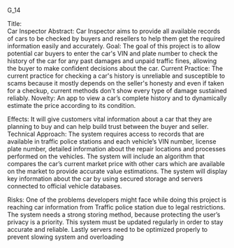 G_14

Title:   
Car Inspector
Abstract: 
Car Inspector aims to provide all available records of cars to be checked by buyers and resellers to help them get the required information easily and accurately.
Goal:
The goal of this project is to allow potential car buyers to enter the car's VIN and plate number to check the history of the car for any past damages and unpaid traffic fines, allowing the buyer to make confident decisions about the car.
Current Practice:
The current practice for checking a car's history is unreliable and susceptible to scams because it mostly depends on the seller's honesty and even if taken for a checkup, current methods don't show every type of damage sustained reliably.
Novelty:
An app to view a car’s complete history and to dynamically estimate the price according to its condition.

Effects:
It will give customers vital information about a car that they are planning to buy and can help build trust between the buyer and seller.
Technical Approach:
The system requires access to records that are available in traffic police stations and each vehicle’s VIN number, license plate number, detailed information about the repair locations and processes performed on the vehicles.  The system will include an algorithm that compares the car’s current market price with other cars which are available on the market to provide accurate value estimations. The system will display key information about the car by using secured storage and servers connected to official vehicle databases.

Risks:
One of the problems developers might face while doing this project is reaching car information from Traffic police station due to legal restrictions. The system needs a strong storing method, because protecting the user’s privacy is a priority. This system must be updated regularly in order to stay accurate and reliable. Lastly servers need to be optimized properly to prevent slowing system and overloading

